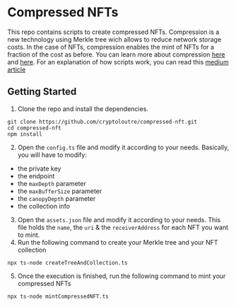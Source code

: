 # Compressed NFTs

This repo contains scripts to create compressed NFTs. Compression is a new technology using Merkle tree wich allows to reduce network storage costs. In the case of NFTs, compression enables the mint of NFTs for a fraction of the cost as before. You can learn more about compression [here](https://spl.solana.com/account-compression) and [here](https://www.alchemy.com/overviews/compressed-nfts).
For an explanation of how scripts work, you can read this [medium article](https://medium.com/@laloutre/how-to-mint-compressed-nfts-dfcbee0ef51e)

## Getting Started

1. Clone the repo and install the dependencies.

```
git clone https://github.com/cryptoloutre/compressed-nft.git
cd compressed-nft
npm install
```

2. Open the `config.ts` file and modify it according to your needs. Basically, you will have to modify:
* the private key
* the endpoint
* the `maxDepth` parameter
* the `maxBufferSize` parameter
* the `canopyDepth` parameter
* the collection info

3. Open the `assets.json` file and modify it according to your needs. This file holds the `name`, the `uri` & the `receiverAddress` for each NFT you want to mint.
4. Run the following command to create your Merkle tree and your NFT collection

```
npx ts-node createTreeAndCollection.ts
```
5. Once the execution is finished, run the following command to mint your compressed NFTs

```
npx ts-node mintCompressedNFT.ts
```
